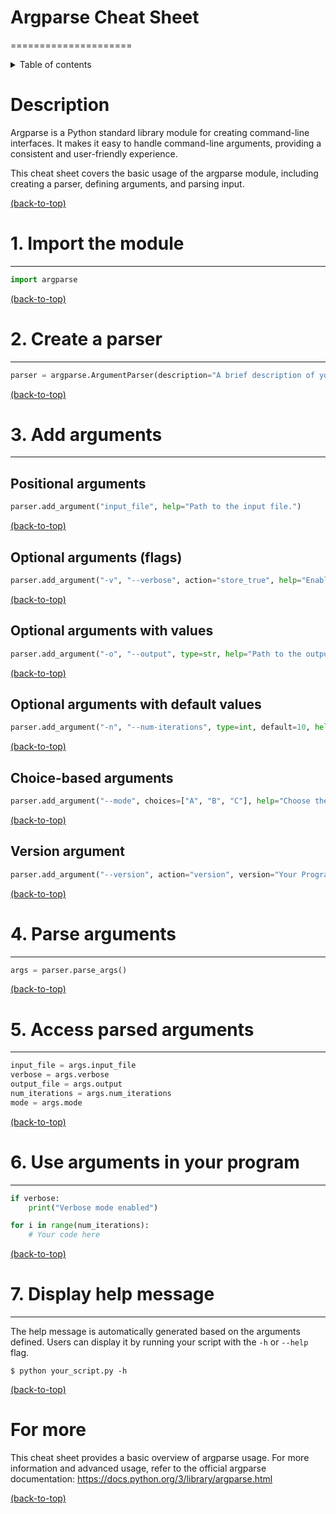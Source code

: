 # Argparse Cheat Sheet
=====================


<details>
<summary> Table of contents </summary>

- [Description](#description)
- [1. Import the module](#1-import-the-module)
- [2. Create a parser](#2-create-a-parser)
- [3. Add arguments](#3-add-arguments)
    - [Positional arguments](#positional-arguments)
    - [Optional arguments (flags)](#optional-arguments-flags)
    - [Optional arguments with values](#optional-arguments-with-values)
    - [Optional arguments with default values](#optional-arguments-with-default-values)
    - [Choice-based arguments](#choice-based-arguments)
    - [Version argument](#version-argument)
- [4. Parse arguments](#4-parse-arguments)
- [5. Access parsed arguments](#5-access-parsed-arguments)
- [6. Use arguments in your program](#6-use-arguments-in-your-program)
- [7. Display help message](#7-display-help-message)
- [For more](#for-more)

</details>




# Description

Argparse is a Python standard library module for creating command-line interfaces. It makes it easy to handle command-line arguments, providing a consistent and user-friendly experience.

This cheat sheet covers the basic usage of the argparse module, including creating a parser, defining arguments, and parsing input.


[(back-to-top)](#argparse-cheat-sheet)

# 1. Import the module
---------------------
```python
import argparse
```

[(back-to-top)](#argparse-cheat-sheet)

# 2. Create a parser
-------------------
```python
parser = argparse.ArgumentParser(description="A brief description of your program.")
```

[(back-to-top)](#argparse-cheat-sheet)

# 3. Add arguments
-----------------
## Positional arguments
```python
parser.add_argument("input_file", help="Path to the input file.")
```

[(back-to-top)](#argparse-cheat-sheet)

## Optional arguments (flags)
```python
parser.add_argument("-v", "--verbose", action="store_true", help="Enable verbose output.")
```

[(back-to-top)](#argparse-cheat-sheet)

## Optional arguments with values
```python
parser.add_argument("-o", "--output", type=str, help="Path to the output file.")
```

[(back-to-top)](#argparse-cheat-sheet)

## Optional arguments with default values
```python
parser.add_argument("-n", "--num-iterations", type=int, default=10, help="Number of iterations.")
```

[(back-to-top)](#argparse-cheat-sheet)

## Choice-based arguments
```python
parser.add_argument("--mode", choices=["A", "B", "C"], help="Choose the mode (A, B, or C).")
```

[(back-to-top)](#argparse-cheat-sheet)

## Version argument
```python
parser.add_argument("--version", action="version", version="Your Program 1.0")
```

[(back-to-top)](#argparse-cheat-sheet)

# 4. Parse arguments
-------------------
```python
args = parser.parse_args()
```

[(back-to-top)](#argparse-cheat-sheet)

# 5. Access parsed arguments
---------------------------
```python
input_file = args.input_file
verbose = args.verbose
output_file = args.output
num_iterations = args.num_iterations
mode = args.mode
```

[(back-to-top)](#argparse-cheat-sheet)

# 6. Use arguments in your program
--------------------------------
```python
if verbose:
    print("Verbose mode enabled")

for i in range(num_iterations):
    # Your code here
```

[(back-to-top)](#argparse-cheat-sheet)

# 7. Display help message
------------------------
The help message is automatically generated based on the arguments defined. Users can display it by running your script with the `-h` or `--help` flag.

```
$ python your_script.py -h
```

[(back-to-top)](#argparse-cheat-sheet)

# For more
This cheat sheet provides a basic overview of argparse usage. For more information and advanced usage, refer to the official argparse documentation: https://docs.python.org/3/library/argparse.html

[(back-to-top)](#argparse-cheat-sheet)
